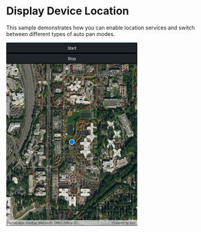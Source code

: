 # Display Device Location

This sample demonstrates how you can enable location services and switch between different types of auto pan modes.

<img src="DisplayDeviceLocation.jpg" width="350"/>
